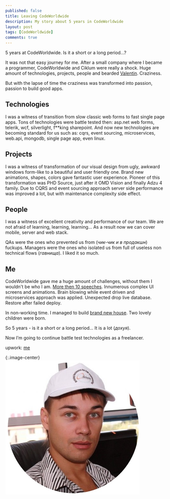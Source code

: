 ```yaml
---
published: false
title: Leaving CodeWorldwide
description: My story about 5 years in CodeWorldwide
layout: post
tags: [CodeWorldwide]
comments: true
---
```

5 years at CodeWorldwide. 
Is it a short or a long period...?

It was not that easy journey for me. After a small company where I became a programmer, CodeWorldwide and Ciklum were really a shock. Huge amount of technologies, projects, people and bearded [Valentin](https://www.facebook.com/profile.php?id=100007618276016). Craziness.

But with the lapse of time the сraziness was transformed into passion, passion to build good apps.

## Technologies
I was a witness of transition from slow classic web forms to fast single page apps. Tons of technologies were battle tested then: asp.net web forms, telerik, wcf, silverlight, f**king sharepoint. And now new technologies are becoming standard for us such as: cqrs, event sourcing, microservices, web.api, mongodb, single page app, even linux.

## Projects
I was a witness of transformation of our visual design from ugly, awkward windows form-like to a beautiful and user friendly one. Brand new animations, shapes, colors gave fantastic user experience. Pioneer of this transformation was PHD Source, just after it OMD Vision and finally Adzu 4 family. Due to CQRS and event sourcing approach server side performance was improved a lot, but with maintenance complexity side effect.

## People 
I was a witness of excellent creativity and performance of our team. We are not afraid of learning, learning, learning… As a result now we can cover mobile, server and web stack. 

QAs were the ones who prevented us from (*чик-чик и в продакшн*) fuckups. Managers were the ones who isolated us from full of useless non technical flows (*гавнища*). I liked it so much.

## Me
CodeWorldwide gave me a huge amount of challenges, without them I wouldn't be who I am. [More then 10 speeches](http://slides.com/vgman/). Innumerous complex UI screens and animations. Brain blowing while event driven and microservices approach was applied. Unexpected drop live database. Restore after failed deploy. 

In non-working time. I managed to build [brand new house](http://gaevoy.github.io/my-timeline/building.html?bg). Two lovely children were born. 

So 5 years -  is it a short or a long period… It is a lot (*дохуя*).

Now I’m going to continue battle test technologies as a freelancer.

upwork: [me](https://www.upwork.com/freelancers/~01b9ebf41ee035b914)

{:.image-center}
![alt text](/img/me-at-codeww-c.jpg "Me at CodeWorldwide")
